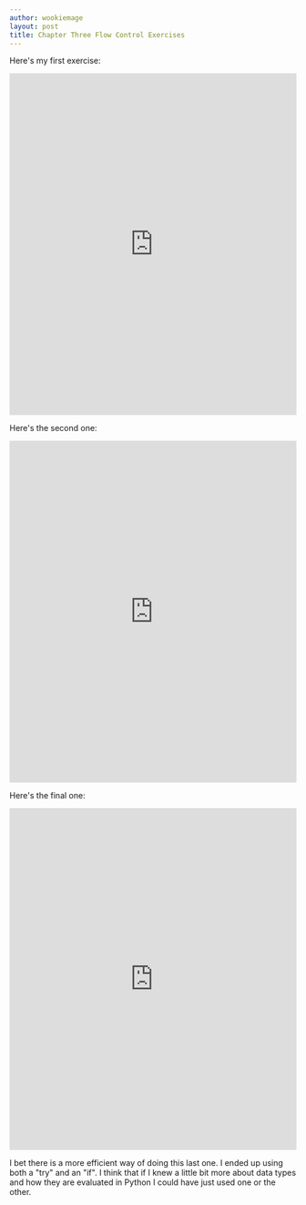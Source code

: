 ```yaml
---
author: wookiemage
layout: post
title: Chapter Three Flow Control Exercises
---
```

Here's my first exercise:
<iframe src="https://trinket.io/embed/python/01b02c1c22" width="100%" height="600" frameborder="0" marginwidth="0" marginheight="0" allowfullscreen></iframe>

Here's the second one:
<iframe src="https://trinket.io/embed/python/04aea8e8eb" width="100%" height="600" frameborder="0" marginwidth="0" marginheight="0" allowfullscreen></iframe>

Here's the final one:
<iframe src="https://trinket.io/embed/python/90f2e61a9a" width="100%" height="600" frameborder="0" marginwidth="0" marginheight="0" allowfullscreen></iframe>

I bet there is a more efficient way of doing this last one. I ended up using both a "try" and an "if". I think that if I knew a little bit more about data types and how they are evaluated in Python I could have just used one or the other.
